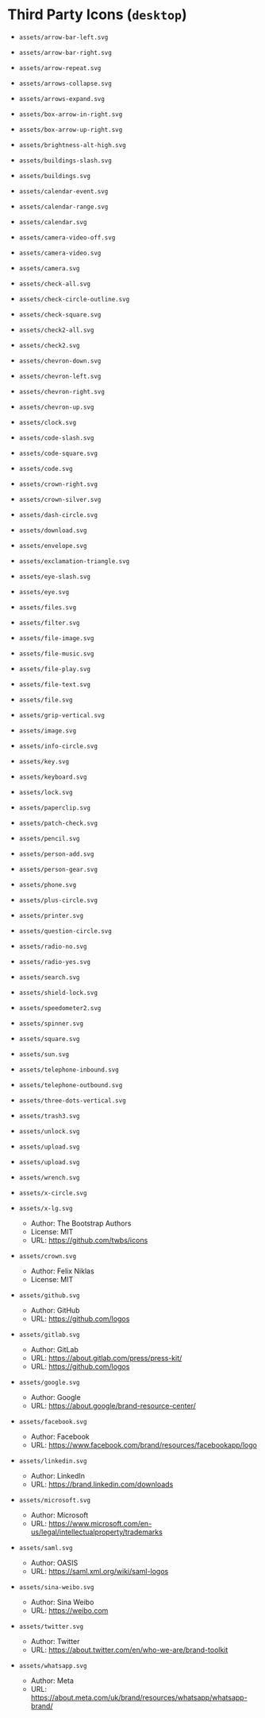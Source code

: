 # Third Party Icons (`desktop`)

- `assets/arrow-bar-left.svg`
- `assets/arrow-bar-right.svg`
- `assets/arrow-repeat.svg`
- `assets/arrows-collapse.svg`
- `assets/arrows-expand.svg`
- `assets/box-arrow-in-right.svg`
- `assets/box-arrow-up-right.svg`
- `assets/brightness-alt-high.svg`
- `assets/buildings-slash.svg`
- `assets/buildings.svg`
- `assets/calendar-event.svg`
- `assets/calendar-range.svg`
- `assets/calendar.svg`
- `assets/camera-video-off.svg`
- `assets/camera-video.svg`
- `assets/camera.svg`
- `assets/check-all.svg`
- `assets/check-circle-outline.svg`
- `assets/check-square.svg`
- `assets/check2-all.svg`
- `assets/check2.svg`
- `assets/chevron-down.svg`
- `assets/chevron-left.svg`
- `assets/chevron-right.svg`
- `assets/chevron-up.svg`
- `assets/clock.svg`
- `assets/code-slash.svg`
- `assets/code-square.svg`
- `assets/code.svg`
- `assets/crown-right.svg`
- `assets/crown-silver.svg`
- `assets/dash-circle.svg`
- `assets/download.svg`
- `assets/envelope.svg`
- `assets/exclamation-triangle.svg`
- `assets/eye-slash.svg`
- `assets/eye.svg`
- `assets/files.svg`
- `assets/filter.svg`
- `assets/file-image.svg`
- `assets/file-music.svg`
- `assets/file-play.svg`
- `assets/file-text.svg`
- `assets/file.svg`
- `assets/grip-vertical.svg`
- `assets/image.svg`
- `assets/info-circle.svg`
- `assets/key.svg`
- `assets/keyboard.svg`
- `assets/lock.svg`
- `assets/paperclip.svg`
- `assets/patch-check.svg`
- `assets/pencil.svg`
- `assets/person-add.svg`
- `assets/person-gear.svg`
- `assets/phone.svg`
- `assets/plus-circle.svg`
- `assets/printer.svg`
- `assets/question-circle.svg`
- `assets/radio-no.svg`
- `assets/radio-yes.svg`
- `assets/search.svg`
- `assets/shield-lock.svg`
- `assets/speedometer2.svg`
- `assets/spinner.svg`
- `assets/square.svg`
- `assets/sun.svg`
- `assets/telephone-inbound.svg`
- `assets/telephone-outbound.svg`
- `assets/three-dots-vertical.svg`
- `assets/trash3.svg`
- `assets/unlock.svg`
- `assets/upload.svg`
- `assets/upload.svg`
- `assets/wrench.svg`
- `assets/x-circle.svg`
- `assets/x-lg.svg`

  - Author: The Bootstrap Authors
  - License: MIT
  - URL: https://github.com/twbs/icons

- `assets/crown.svg`

  - Author: Felix Niklas
  - License: MIT

- `assets/github.svg`

  - Author: GitHub
  - URL: https://github.com/logos

- `assets/gitlab.svg`

  - Author: GitLab
  - URL: https://about.gitlab.com/press/press-kit/
  - URL: https://github.com/logos

- `assets/google.svg`

  - Author: Google
  - URL: https://about.google/brand-resource-center/

- `assets/facebook.svg`

  - Author: Facebook
  - URL: https://www.facebook.com/brand/resources/facebookapp/logo

- `assets/linkedin.svg`

  - Author: LinkedIn
  - URL: https://brand.linkedin.com/downloads

- `assets/microsoft.svg`

  - Author: Microsoft
  - URL: https://www.microsoft.com/en-us/legal/intellectualproperty/trademarks

- `assets/saml.svg`

  - Author: OASIS
  - URL: https://saml.xml.org/wiki/saml-logos

- `assets/sina-weibo.svg`

  - Author: Sina Weibo
  - URL: https://weibo.com

- `assets/twitter.svg`

  - Author: Twitter
  - URL: https://about.twitter.com/en/who-we-are/brand-toolkit

- `assets/whatsapp.svg`
  - Author: Meta
  - URL: https://about.meta.com/uk/brand/resources/whatsapp/whatsapp-brand/
